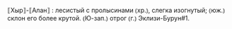 ---
---

⟦Хыр⟧-⟦Алан⟧
: лесистый с пролысинами ⦅хр.⦆, слегка изогнутый; ⦅юж.⦆ склон его более крутой. ⦅Ю-зап.⦆ отрог ⦅г.⦆ Эклизи-Бурун#1.
